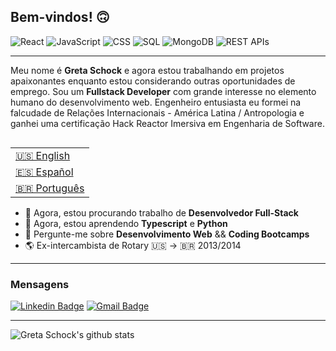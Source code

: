 ## Bem-vindos! 🙃

![React](https://img.shields.io/badge/React-125+_Horas-9cf)
![JavaScript](https://img.shields.io/badge/JavaScript-500+_Horas-yellow)
![CSS](https://img.shields.io/badge/CSS-50+_Horas-blueviolet)
![SQL](https://img.shields.io/badge/SQL-20+_Horas-informational)
![MongoDB](https://img.shields.io/badge/MongoDB-10+_Horas-brightgreen)
![REST APIs](https://img.shields.io/badge/REST_APIs-20+_Horas-important)

---
Meu nome é **Greta Schock** e agora estou trabalhando em projetos apaixonantes enquanto estou considerando outras oportunidades de emprego. Sou um **Fullstack Developer** com grande interesse no elemento humano do desenvolvimento web. Engenheiro entusiasta eu formei na falcudade de Relações Internacionais - América Latina / Antropologia e ganhei uma certificação Hack Reactor Imersiva em Engenharia de Software.

<table align="right">
 <tr><td><a href="README.md">🇺🇸 English</a></td></tr>
 <tr><td><a href="README_sp.md">🇪🇸 Español</a></td></tr>
 <tr><td><a href="README_pt.md">🇧🇷 Português</a></td></tr>
</table>

- 🔭 Agora, estou procurando trabalho de **Desenvolvedor Full-Stack**
- 🌱 Agora, estou aprendendo **Typescript** e **Python**
- 💬 Pergunte-me sobre **Desenvolvimento Web** && **Coding Bootcamps**
- 🌎 Ex-intercambista de Rotary 🇺🇸 → 🇧🇷 2013/2014


---
### Mensagens
[![Linkedin Badge](https://img.shields.io/badge/-GretaSchock-blue?style=flat-square&logo=Linkedin&logoColor=white&link=https://www.linkedin.com/in/greta-schock/)](https://www.linkedin.com/in/greta-schock/)
[![Gmail Badge](https://img.shields.io/badge/-greta.schock@gmail.com-d14836?style=flat-square&logo=Gmail&logoColor=white&link=mailto:greta.schock@gmail.com)](mailto:greta.schock@gmail.com)

---
![Greta Schock's github stats](https://github-readme-stats.vercel.app/api?username=grsc0529&show_icons=true&hide_border=true)
